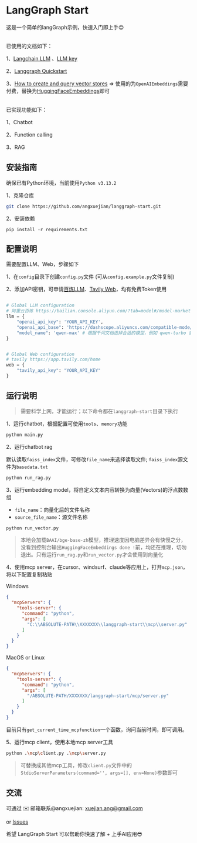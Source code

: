 
<h1 style="text-align: center;"></h1>

# LangGraph Start

这是一个简单的langGraph示例，快速入门即上手😊 

<br>
已使用的文档如下：

1、[Langchain LLM](https://python.langchain.com/api_reference/openai/chat_models/langchain_openai.chat_models.base.ChatOpenAI.html#chatopenai)
、[LLM key](https://bailian.console.aliyun.com/?tab=model#/model-market)

2、[Langgraph Quickstart](https://langchain-ai.github.io/langgraph/tutorials/introduction/)

3、[How to create and query vector stores](https://python.langchain.com/docs/how_to/vectorstores/) => 使用的为```OpenAIEmbeddings```需要付费，替换为[HuggingFaceEmbeddings](https://python.langchain.com/api_reference/huggingface/embeddings/langchain_huggingface.embeddings.huggingface.HuggingFaceEmbeddings.html#langchain_huggingface.embeddings.huggingface.HuggingFaceEmbeddings)即可

<br>
已实现功能如下：

1、Chatbot

2、Function calling

3、RAG


## 安装指南

确保已有Python环境，当前使用```Python v3.13.2```

1、克隆仓库
```bash
git clone https://github.com/angxuejian/langgraph-start.git
```

2、安装依赖
```
pip install -r requirements.txt
```

## 配置说明
需要配置LLM、Web，步骤如下

1、在```config```目录下创建```config.py```文件 (可从```config.example.py```文件复制)

2、添加API密钥，可申请[百炼LLM](https://bailian.console.aliyun.com/?tab=model#/model-market)、[Tavily Web](https://app.tavily.com/home)，均有免费Token使用
```py

# Global LLM configuration
# 阿里云百炼 https://bailian.console.aliyun.com/?tab=model#/model-market
llm = {
    "openai_api_key": 'YOUR_API_KEY',
    "openai_api_base": 'https://dashscope.aliyuncs.com/compatible-mode/v1',
    "model_name": 'qwen-max' # 根据千问文档选择合适的模型，例如 qwen-turbo 或 qwen-plus
}


# Global Web configuration
# tavily https://app.tavily.com/home
web = {
    "tavily_api_key": "YOUR_API_KEY"
}
```
## 运行说明

> 需要科学上网，才能运行；以下命令都在```langgraph-start```目录下执行

1、运行chatbot，根据配置可使用```tools```、```memory```功能
```bash
python main.py
```

2、运行chatbot rag

默认读取```faiss_index```文件，可修改```file_name```来选择读取文件; ```faiss_index```源文件为```basedata.txt```

```bash
python run_rag.py
```

3、运行embedding model，将自定义文本内容转换为向量(Vectors)的浮点数数组

- ```file_name```：向量化后的文件名称
- ```source_file_name```：源文件名称

```bash
python run_vector.py
```

> 本地会加载```BAAI/bge-base-zh```模型，推理速度因电脑差异会有快慢之分，没看到控制台输出```HuggingFaceEmbeddings done !```前，均还在推理，切勿退出。只有运行```run_rag.py```和```run_vector.py```才会使用到向量化

4、使用mcp server，在cursor、windsurf、claude等应用上，打开```mcp.json```，将以下配置复制粘贴

Windows
```json
{
  "mcpServers": {
    "tools-server": {
      "command": "python",
      "args": [
        "C:\\ABSOLUTE-PATH\\XXXXXXX\\langgraph-start\\mcp\\server.py" 
      ]
    }
  }
}
```

MacOS or Linux
```json
{
  "mcpServers": {
    "tools-server": {
      "command": "python",
      "args": [
        "/ABSOLUTE-PATH/XXXXXXX/langgraph-start/mcp/server.py" 
      ]
    }
  }
}
```

目前只有```get_current_time_mcpfunction```一个函数，询问当前时间，即可调用。

5、运行mcp client，使用本地mcp server工具
```bash
python .\mcp\client.py .\mcp\server.py
```
> 可替换成其他mcp工具，修改```client.py```文件中的```StdioServerParameters(command='', args=[], env=None)```参数即可


## 交流

可通过 ✉️ 邮箱联系@angxuejian: xuejian.ang@gmail.com

or [Issues](https://github.com/angxuejian/langgraph-start/issues)

希望 LangGraph Start 可以帮助你快速了解 + 上手AI应用😎


<!-- packages

pip install langchain
pip install langchain-openai
pip install langchain-community
pip install langchain-huggingface
pip install faiss-cpu
pip install Pillow
pip install langgraph

-->
